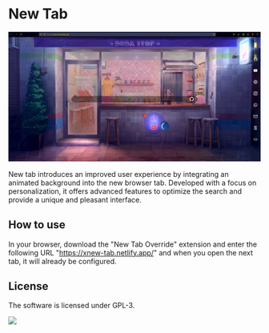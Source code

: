 # New Tab

<p align="center">
  <img src="img/site.png"/>
</p>

New tab introduces an improved user experience by integrating an animated background into the new browser tab. Developed with a focus on personalization, it offers advanced features to optimize the search and provide a unique and pleasant interface.

## How to use

In your browser, download the "New Tab Override" extension and enter the following URL "https://xnew-tab.netlify.app/" and when you open the next tab, it will already be configured.

## License

 The software is licensed under GPL-3.

<p >
  <img src="https://i.imgur.com/9kXfG6P.png" />
</p>
